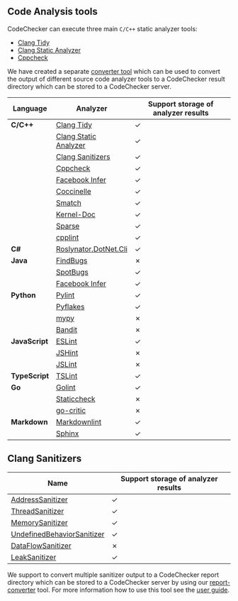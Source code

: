 ## Code Analysis tools
CodeChecker can execute three main `C/C++` static analyzer tools:

- [Clang Tidy](https://clang.llvm.org/extra/clang-tidy/)
- [Clang Static Analyzer](https://clang-analyzer.llvm.org/)
- [Cppcheck](https://cppcheck.sourceforge.io/)

We have created a separate [converter tool](/tools/report-converter) which
can be used to convert the output of different source code analyzer tools to a
CodeChecker result directory which can be stored to a CodeChecker server.

| Language       | Analyzer     | Support storage of analyzer results |
| -------------- |--------------|---------------------|
| **C/C++**      | [Clang Tidy](https://clang.llvm.org/extra/clang-tidy/)  | ✓ |
|                | [Clang Static Analyzer](https://clang-analyzer.llvm.org/)    | ✓ |
|                | [Clang Sanitizers](#clang-sanitizers)    | ✓ |
|                | [Cppcheck](/docs/tools/report-converter.md#cppcheck)    | ✓ |
|                | [Facebook Infer](/docs/tools/report-converter.md#fbinfer)    | ✓ |
|                | [Coccinelle](/docs/tools/report-converter.md#coccinelle)   | ✓ |
|                | [Smatch](/docs/tools/report-converter.md#smatch)   | ✓ |
|                | [Kernel-Doc](/docs/tools/report-converter.md#kernel-doc)   | ✓ |
|                | [Sparse](/docs/tools/report-converter.md#sparse)   | ✓ |
|                | [cpplint](/docs/tools/report-converter.md#cpplint)   | ✓ |
| **C#**         | [Roslynator.DotNet.Cli](/docs/tools/report-converter.md#roslynatordotnetcli)  | ✓ |
| **Java**       | [FindBugs](http://findbugs.sourceforge.net/)    | ✗ |
|                | [SpotBugs](/docs/tools/report-converter.md#spotbugs)    | ✓ |
|                | [Facebook Infer](/docs/tools/report-converter.md#fbinfer)    | ✓ |
| **Python**     | [Pylint](/docs/tools/report-converter.md#pylint)    | ✓ |
|                | [Pyflakes](/docs/tools/report-converter.md#pyflakes)    | ✓ |
|                | [mypy](http://mypy-lang.org/)    | ✗ |
|                | [Bandit](https://github.com/PyCQA/bandit)    | ✗ |
| **JavaScript** | [ESLint](https://eslint.org/)    | ✓ |
|                | [JSHint](https://jshint.com/)    | ✗ |
|                | [JSLint](https://jslint.com/)    | ✗ |
| **TypeScript** | [TSLint](/docs/tools/report-converter.md#tslint)    | ✓ |
| **Go**         | [Golint](/docs/tools/report-converter.md#golint)    | ✓ |
|                | [Staticcheck](https://staticcheck.io/)    | ✗ |
|                | [go-critic](https://github.com/go-critic/go-critic)    | ✗ |
| **Markdown**   | [Markdownlint](https://github.com/markdownlint/markdownlint)    | ✓ |
|                | [Sphinx](https://github.com/sphinx-doc/sphinx)    | ✓ |

## Clang Sanitizers
| Name         | Support storage of analyzer results |
|--------------|---------------------|
| [AddressSanitizer](https://clang.llvm.org/docs/AddressSanitizer.html)    | ✓ |
| [ThreadSanitizer](https://clang.llvm.org/docs/ThreadSanitizer.html)    | ✓ |
| [MemorySanitizer](https://clang.llvm.org/docs/MemorySanitizer.html)    | ✓ |
| [UndefinedBehaviorSanitizer](https://clang.llvm.org/docs/UndefinedBehaviorSanitizer.html)    | ✓ |
| [DataFlowSanitizer](https://clang.llvm.org/docs/DataFlowSanitizer.html)    | ✗ |
| [LeakSanitizer](https://clang.llvm.org/docs/LeakSanitizer.html)    | ✓ |

We support to convert multiple sanitizer output to a CodeChecker report
directory which can be stored to a CodeChecker server by using our
[report-converter](/tools/report-converter) tool. For more information how to
use this tool see the [user guide](/docs/tools/report-converter.md).
